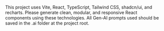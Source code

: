<!-- Use this file to provide workspace-specific custom instructions to Copilot. For more details, visit https://code.visualstudio.com/docs/copilot/copilot-customization#_use-a-githubcopilotinstructionsmd-file -->

This project uses Vite, React, TypeScript, Tailwind CSS, shadcn/ui, and recharts. Please generate clean, modular, and responsive React components using these technologies. All Gen-AI prompts used should be saved in the .ai folder at the project root.
